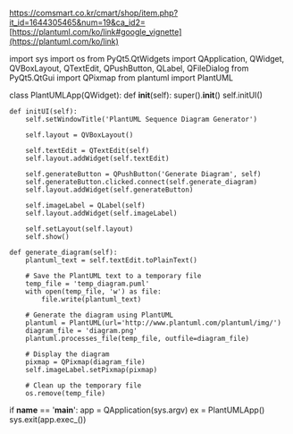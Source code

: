 https://comsmart.co.kr/cmart/shop/item.php?it_id=1644305465&num=19&ca_id2=
[https://plantuml.com/ko/link#google_vignette](https://plantuml.com/ko/link)

import sys
import os
from PyQt5.QtWidgets import QApplication, QWidget, QVBoxLayout, QTextEdit, QPushButton, QLabel, QFileDialog
from PyQt5.QtGui import QPixmap
from plantuml import PlantUML

class PlantUMLApp(QWidget):
    def __init__(self):
        super().__init__()
        self.initUI()
        
    def initUI(self):
        self.setWindowTitle('PlantUML Sequence Diagram Generator')
        
        self.layout = QVBoxLayout()
        
        self.textEdit = QTextEdit(self)
        self.layout.addWidget(self.textEdit)
        
        self.generateButton = QPushButton('Generate Diagram', self)
        self.generateButton.clicked.connect(self.generate_diagram)
        self.layout.addWidget(self.generateButton)
        
        self.imageLabel = QLabel(self)
        self.layout.addWidget(self.imageLabel)
        
        self.setLayout(self.layout)
        self.show()
        
    def generate_diagram(self):
        plantuml_text = self.textEdit.toPlainText()
        
        # Save the PlantUML text to a temporary file
        temp_file = 'temp_diagram.puml'
        with open(temp_file, 'w') as file:
            file.write(plantuml_text)
        
        # Generate the diagram using PlantUML
        plantuml = PlantUML(url='http://www.plantuml.com/plantuml/img/')
        diagram_file = 'diagram.png'
        plantuml.processes_file(temp_file, outfile=diagram_file)
        
        # Display the diagram
        pixmap = QPixmap(diagram_file)
        self.imageLabel.setPixmap(pixmap)
        
        # Clean up the temporary file
        os.remove(temp_file)

if __name__ == '__main__':
    app = QApplication(sys.argv)
    ex = PlantUMLApp()
    sys.exit(app.exec_())
